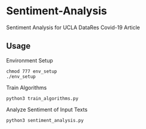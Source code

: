 # Sentiment-Analysis
Sentiment Analysis for UCLA DataRes Covid-19 Article

## Usage
Environment Setup
```
chmod 777 env_setup
./env_setup
```
Train Algorithms
```
python3 train_algorithms.py
```
Analyze Sentiment of Input Texts
```
python3 sentiment_analysis.py
```
